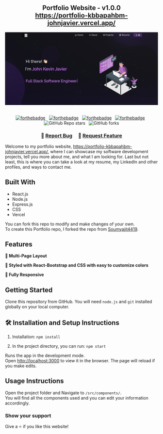 <h2 align="center">
  Portfolio Website - v1.0.0<br/>
  <a href="https://portfolio-kbbapahbm-johnjavier.vercel.app/" target="_blank">https://portfolio-kbbapahbm-johnjavier.vercel.app/</a>
</h2>
<div align="center">
  <img alt="Demo" src="./Images/john-javier-website-snapshot.png" />
</div>

<br/>

<center>

[![forthebadge](https://forthebadge.com/images/badges/made-with-javascript.svg)](https://forthebadge.com) &nbsp;
[![forthebadge](https://forthebadge.com/images/badges/built-with-love.svg)](https://forthebadge.com) &nbsp;
[![forthebadge](https://forthebadge.com/images/badges/open-source.svg)](https://forthebadge.com) &nbsp;
[![forthebadge](https://forthebadge.com/images/badges/uses-git.svg)](https://forthebadge.com) &nbsp;
![GitHub Repo stars](https://img.shields.io/github/stars/beebus/Portfolio?color=red&logo=github&style=for-the-badge) &nbsp;
![GitHub forks](https://img.shields.io/github/forks/beebus/Portfolio?color=red&logo=github&style=for-the-badge)

</center>

<h3 align="center">
    🔹
    <a href="https://github.com/beebus/Portfolio/issues">Report Bug</a> &nbsp; &nbsp;
    🔹
    <a href="https://github.com/beebus/Portfolio/issues">Request Feature</a>
</h3>

Welcome to my portfolio website, <a href="https://portfolio-kbbapahbm-johnjavier.vercel.app/" target="_blank">https://portfolio-kbbapahbm-johnjavier.vercel.app/</a>, where I can showcase my software development projects, tell you more about me, and what I am looking for. Last but not least, this is where you can take a look at my resume, my LinkedIn and other profiles, and ways to contact me.<br/>

## Built With

- React.js
- Node.js
- Express.js
- CSS
- Vercel

You can fork this repo to modify and make changes of your own. <br/>
To create this Portfolio repo, I forked the repo from [Soumyajit4419](https://github.com/soumyajit4419/Portfolio).

## Features

**📖 Multi-Page Layout**

**🎨 Styled with React-Bootstrap and CSS with easy to customize colors**

**📱 Fully Responsive**

## Getting Started

Clone this repository from GitHub. You will need `node.js` and `git` installed globally on your local computer.

## 🛠 Installation and Setup Instructions

1. Installation: `npm install`

2. In the project directory, you can run: `npm start`

Runs the app in the development mode.\
Open [http://localhost:3000](http://localhost:3000) to view it in the browser.
The page will reload if you make edits.

## Usage Instructions

Open the project folder and Navigate to `/src/components/`. <br/>
You will find all the components used and you can edit your information accordingly.

### Show your support

Give a ⭐ if you like this website!
